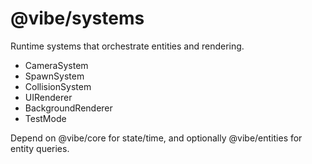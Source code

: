 # @vibe/systems

Runtime systems that orchestrate entities and rendering.
- CameraSystem
- SpawnSystem
- CollisionSystem
- UIRenderer
- BackgroundRenderer
- TestMode

Depend on @vibe/core for state/time, and optionally @vibe/entities for entity queries. 